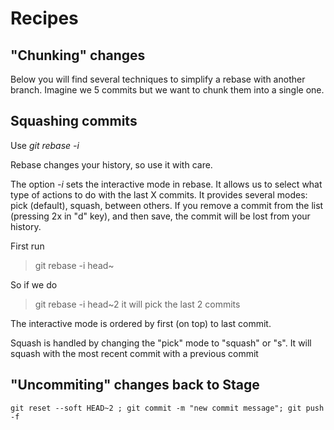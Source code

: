 # Recipes
## "Chunking" changes
Below you will find several techniques to simplify a rebase with another branch.
Imagine we 5 commits but we want to chunk them into a single one.



## Squashing commits
Use _git rebase -i_

Rebase changes your history, so use it with care.

The option _-i_ sets the interactive mode in rebase. It allows us to select what type of actions to do with the last X commits.
It provides several modes: pick (default), squash, between others.
If you remove a commit from the list (pressing 2x in "d" key), and then save, the commit will be lost from your history. 

First run
> git rebase -i head~<number of commits >
  
So if we do 
>git rebase -i head~2
it will pick the last 2 commits 
 
The interactive mode is ordered by first (on top) to last commit.
  
Squash is handled by changing the "pick" mode to "squash" or "s". It will squash with the most recent commit with a previous commit
  
## "Uncommiting" changes back to Stage 
 `git reset --soft HEAD~2 ;
git commit -m "new commit message";
git push -f`

  
